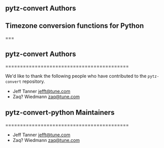 ## pytz-convert Authors
## Timezone conversion functions for Python
===

## pytz-convert Authors
==========================================

We'd like to thank the following people who have contributed to the `pytz-convert` repository.

- Jeff Tanner <jefft@tune.com>
- Zaq? Wiedmann <zaq@tune.com>

## pytz-convert-python Maintainers
==========================================

- Jeff Tanner <jefft@tune.com>
- Zaq? Wiedmann <zaq@tune.com>
